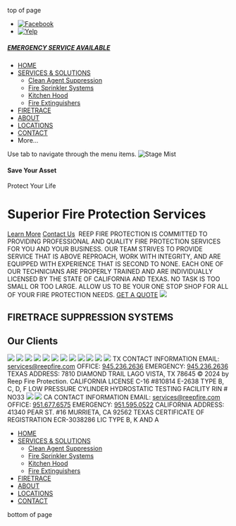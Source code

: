 top of page
  * [![Facebook](https://static.wixstatic.com/media/0fdef751204647a3bbd7eaa2827ed4f9.png/v1/fill/w_39,h_39,al_c,q_85,usm_0.66_1.00_0.01,enc_avif,quality_auto/0fdef751204647a3bbd7eaa2827ed4f9.png)](https://www.facebook.com/ReepFireProtection/)
  * [![Yelp](https://static.wixstatic.com/media/75193bb5368a4c358f58c3eb98c198e5.png/v1/fill/w_39,h_39,al_c,q_85,usm_0.66_1.00_0.01,enc_avif,quality_auto/75193bb5368a4c358f58c3eb98c198e5.png)](https://www.yelp.com/biz/reep-fire-protection-murrieta)


##### [EMERGENCY SERVICE AVAILABLE](tel:+1%20\(951\)%20813-9826)
[ ](https://www.reepfire.com)
  * [HOME](https://www.reepfire.com)
  * [SERVICES & SOLUTIONS](https://www.reepfire.com/products-solutions)
    * [Clean Agent Suppression](https://www.reepfire.com/clean-agent-suppression)
    * [Fire Sprinkler Systems](https://www.reepfire.com/fire-sprinker-systems)
    * [Kitchen Hood](https://www.reepfire.com/blank)
    * [Fire Extinguishers](https://www.reepfire.com/blank-6)
  * [FIRETRACE](https://www.reepfire.com/firetrace)
  * [ABOUT](https://www.reepfire.com/about)
  * [LOCATIONS](https://www.reepfire.com/blank-4)
  * [CONTACT](https://www.reepfire.com/blank-2)
  * More...


Use tab to navigate through the menu items.
![Stage Mist](https://static.wixstatic.com/media/900bd529c49a45419e89274cd6580b67.jpg/v1/fill/w_1080,h_461,fp_0.50_0.74,q_85,usm_0.66_1.00_0.01,enc_avif,quality_auto/900bd529c49a45419e89274cd6580b67.jpg)
#### Save Your Asset   
Protect Your Life
# Superior Fire Protection Services
[Learn More](https://www.reepfire.com/about)
[Contact Us](https://www.reepfire.com/blank-2)
​
REEP FIRE PROTECTION IS COMMITTED TO PROVIDING PROFESSIONAL AND QUALITY FIRE PROTECTION SERVICES FOR YOU AND YOUR BUSINESS.
OUR TEAM STRIVES TO PROVIDE SERVICE THAT IS ABOVE REPROACH, WORK WITH INTEGRITY, AND ARE EQUIPPED WITH EXPERIENCE THAT IS SECOND TO NONE. EACH ONE OF OUR TECHNICIANS ARE PROPERLY TRAINED AND ARE INDIVIDUALLY LICENSED BY THE STATE OF CALIFORNIA AND TEXAS. NO TASK IS TOO SMALL OR TOO LARGE. ALLOW US TO BE YOUR ONE STOP SHOP FOR ALL OF YOUR FIRE PROTECTION NEEDS.
[GET A QUOTE](https://www.reepfire.com/blank-2)
[![](https://static.wixstatic.com/media/5a8d9b_87409a16e91b4778bfcdb53e049ef97f~mv2.jpg/v1/fill/w_1080,h_500,fp_0.49_0.50,q_85,usm_0.66_1.00_0.01,enc_avif,quality_auto/83254010_173860790534727_4077470796494260599_n\(1\)_edited.jpg)](https://www.reepfire.com/firetrace)
## FIRETRACE SUPPRESSION SYSTEMS
## Our Clients
![](https://static.wixstatic.com/media/5a8d9b_a00498cd18c24b289322a2640a552707~mv2.png/v1/fill/w_49,h_49,al_c,q_85,usm_0.66_1.00_0.01,blur_2,enc_avif,quality_auto/Tesla_logo.png)
![](https://static.wixstatic.com/media/5a8d9b_abd630938cbd4524a88699316403e811~mv2.png/v1/fill/w_49,h_22,al_c,q_85,usm_0.66_1.00_0.01,blur_2,enc_avif,quality_auto/2560px-Chick-fil-A_Logo_svg.png)
![](https://static.wixstatic.com/media/5a8d9b_c641a50fff07453c863a4d1a9b2c0a61~mv2.png/v1/fill/w_49,h_33,al_c,q_85,usm_0.66_1.00_0.01,blur_2,enc_avif,quality_auto/Keysight-Logo_wine.png)
![](https://static.wixstatic.com/media/5a8d9b_5b44afa97d564dd6a7cf1fdd536e8605~mv2.png/v1/fill/w_48,h_19,al_c,q_85,usm_0.66_1.00_0.01,blur_2,enc_avif,quality_auto/Bimbo_logo.png)
![](https://static.wixstatic.com/media/5a8d9b_71f4783d52444278924f07cfb398d171~mv2.png)
![](https://static.wixstatic.com/media/5a8d9b_5fdbb2281e7c4159a51fd55ed96da0af~mv2.png/v1/fill/w_49,h_13,al_c,q_85,usm_0.66_1.00_0.01,blur_2,enc_avif,quality_auto/5842a770a6515b1e0ad75afe.png)
![](https://static.wixstatic.com/media/5a8d9b_82457db955054b7a9db41cb32fec23ed~mv2.gif/v1/fill/w_127,h_29,al_c,usm_0.66_1.00_0.01,blur_2,pstr/Hunter_Logo_Reverse_gif.gif)
![](https://static.wixstatic.com/media/5a8d9b_723d0fe57f1e4454bf016f46db99fb93~mv2.png/v1/fill/w_125,h_50,al_c,q_85,usm_0.66_1.00_0.01,blur_2,enc_avif,quality_auto/SSA-Marine.png)
![](https://static.wixstatic.com/media/5a8d9b_07521b056d73401daeac91aa900ee630~mv2.png/v1/fill/w_49,h_11,al_c,q_85,usm_0.66_1.00_0.01,blur_2,enc_avif,quality_auto/7741_T-88238a07.png)
![](https://static.wixstatic.com/media/5a8d9b_857e89bb1ba6442a9d96f3b5b351efe7~mv2.png/v1/fill/w_49,h_16,al_c,q_85,usm_0.66_1.00_0.01,blur_2,enc_avif,quality_auto/Firetrace.png)
![](https://static.wixstatic.com/media/5a8d9b_af0994c146ed4b31ae1c1fd9d1180778~mv2.png/v1/fill/w_49,h_16,al_c,q_85,usm_0.66_1.00_0.01,blur_2,enc_avif,quality_auto/AMEREX%20LOGO.png)
![](https://static.wixstatic.com/media/5a8d9b_0094dd6cc0814e5891046b0795703953~mv2.png/v1/fill/w_100,h_42,al_c,q_85,usm_0.66_1.00_0.01,blur_2,enc_avif,quality_auto/protex-central-logo.png)
TX CONTACT INFORMATION
EMAIL: 
services@reepfire.com
OFFICE: [945.236.2636](tel:+1%20951-677-6575)
EMERGENCY: [945.236.2636](tel:+1%20951-813-9826)
TEXAS ADDRESS:
7810 DIAMOND TRAIL LAGO VISTA, TX 78645
© 2024 by Reep Fire Protection. 
CALIFORNIA LICENSE C-16 #810814
E-2638 TYPE B, C, D, F
LOW PRESSURE CYLINDER HYDROSTATIC TESTING FACILITY
RIN # NO33
![](https://static.wixstatic.com/media/5a8d9b_a3d50d019174451586068a8439225a2f~mv2.png/v1/fill/w_87,h_48,al_c,q_85,usm_0.66_1.00_0.01,blur_2,enc_avif,quality_auto/veterian%20established.png)
![](https://static.wixstatic.com/media/5a8d9b_557a1f73c5344ad7a2f33a461fb61bb7~mv2.png/v1/fill/w_54,h_32,al_c,q_85,usm_0.66_1.00_0.01,blur_2,enc_avif,quality_auto/5a8d9b_557a1f73c5344ad7a2f33a461fb61bb7~mv2.png)
CA CONTACT INFORMATION
EMAIL: 
services@reepfire.com
OFFICE: [951.677.6575](tel:+1%20951-677-6575)
EMERGENCY: [951.595.0522](tel:+1%20951-813-9826)
CALIFORNIA ADDRESS:
41340 PEAR ST. #16
MURRIETA, CA 92562
TEXAS CERTIFICATE OF REGISTRATION
ECR-3038286
LIC TYPE B, K AND A
​
  * [HOME](https://www.reepfire.com)
  * [SERVICES & SOLUTIONS](https://www.reepfire.com/products-solutions)
    * [Clean Agent Suppression](https://www.reepfire.com/clean-agent-suppression)
    * [Fire Sprinkler Systems](https://www.reepfire.com/fire-sprinker-systems)
    * [Kitchen Hood](https://www.reepfire.com/blank)
    * [Fire Extinguishers](https://www.reepfire.com/blank-6)
  * [FIRETRACE](https://www.reepfire.com/firetrace)
  * [ABOUT](https://www.reepfire.com/about)
  * [LOCATIONS](https://www.reepfire.com/blank-4)
  * [CONTACT](https://www.reepfire.com/blank-2)


bottom of page
